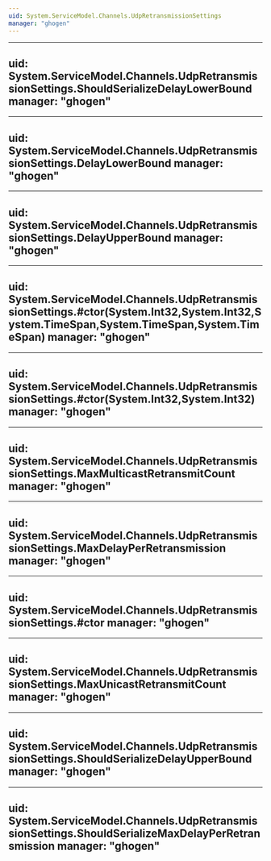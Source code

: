 ```yaml
---
uid: System.ServiceModel.Channels.UdpRetransmissionSettings
manager: "ghogen"
---
```


---
uid: System.ServiceModel.Channels.UdpRetransmissionSettings.ShouldSerializeDelayLowerBound
manager: "ghogen"
---

---
uid: System.ServiceModel.Channels.UdpRetransmissionSettings.DelayLowerBound
manager: "ghogen"
---

---
uid: System.ServiceModel.Channels.UdpRetransmissionSettings.DelayUpperBound
manager: "ghogen"
---

---
uid: System.ServiceModel.Channels.UdpRetransmissionSettings.#ctor(System.Int32,System.Int32,System.TimeSpan,System.TimeSpan,System.TimeSpan)
manager: "ghogen"
---

---
uid: System.ServiceModel.Channels.UdpRetransmissionSettings.#ctor(System.Int32,System.Int32)
manager: "ghogen"
---

---
uid: System.ServiceModel.Channels.UdpRetransmissionSettings.MaxMulticastRetransmitCount
manager: "ghogen"
---

---
uid: System.ServiceModel.Channels.UdpRetransmissionSettings.MaxDelayPerRetransmission
manager: "ghogen"
---

---
uid: System.ServiceModel.Channels.UdpRetransmissionSettings.#ctor
manager: "ghogen"
---

---
uid: System.ServiceModel.Channels.UdpRetransmissionSettings.MaxUnicastRetransmitCount
manager: "ghogen"
---

---
uid: System.ServiceModel.Channels.UdpRetransmissionSettings.ShouldSerializeDelayUpperBound
manager: "ghogen"
---

---
uid: System.ServiceModel.Channels.UdpRetransmissionSettings.ShouldSerializeMaxDelayPerRetransmission
manager: "ghogen"
---
